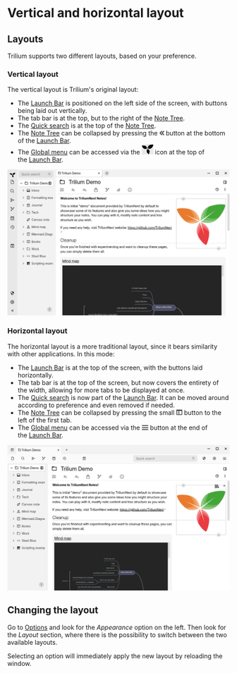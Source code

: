 # Vertical and horizontal layout
## Layouts

Trilium supports two different layouts, based on your preference.

### Vertical layout

The vertical layout is Trilium's original layout:

*   The <a class="reference-link" href="Launch%20Bar.md">Launch Bar</a> is positioned on the left side of the screen, with buttons being laid out vertically.
*   The tab bar is at the top, but to the right of the <a class="reference-link" href="Note%20Tree.md">Note Tree</a>.
*   The <a class="reference-link" href="../Navigation/Quick%20search.md">Quick search</a> is at the top of the <a class="reference-link" href="Note%20Tree.md">Note Tree</a>.
*   The <a class="reference-link" href="Note%20Tree.md">Note Tree</a> can be collapsed by pressing the ![](5_Vertical%20and%20horizontal%20la.png) button at the bottom of the <a class="reference-link" href="Launch%20Bar.md">Launch Bar</a>.
*   The <a class="reference-link" href="Global%20menu.md">Global menu</a> can be accessed via the ![](4_Vertical%20and%20horizontal%20la.png) icon at the top of the <a class="reference-link" href="Launch%20Bar.md">Launch Bar</a>.

![](3_Vertical%20and%20horizontal%20la.png)

### Horizontal layout

The horizontal layout is a more traditional layout, since it bears similarity with other applications. In this mode:

*   The <a class="reference-link" href="Launch%20Bar.md">Launch Bar</a> is at the top of the screen, with the buttons laid horizontally.
*   The tab bar is at the top of the screen, but now covers the entirety of the width, allowing for more tabs to be displayed at once.
*   The <a class="reference-link" href="../Navigation/Quick%20search.md">Quick search</a> is now part of the <a class="reference-link" href="Launch%20Bar.md">Launch Bar</a>. It can be moved around according to preference and even removed if needed.
*   The <a class="reference-link" href="Note%20Tree.md">Note Tree</a> can be collapsed by pressing the small ![](1_Vertical%20and%20horizontal%20la.png) button to the left of the first tab.
*   The <a class="reference-link" href="Global%20menu.md">Global menu</a> can be accessed via the ![](Vertical%20and%20horizontal%20la.png) button at the end of the <a class="reference-link" href="Launch%20Bar.md">Launch Bar</a>.

![](2_Vertical%20and%20horizontal%20la.png)

## Changing the layout

Go to <a class="reference-link" href="Options.md">Options</a> and look for the _Appearance_ option on the left. Then look for the _Layout_ section, where there is the possibility to switch between the two available layouts.

Selecting an option will immediately apply the new layout by reloading the window.